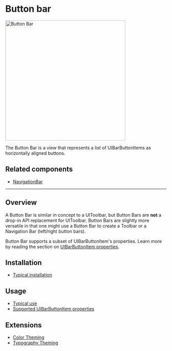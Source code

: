 # Button bar

<!-- badges -->

<div class="article__asset article__asset--screenshot">
  <img src="docs/assets/button_bar.png" alt="Button Bar" width="375">
</div>

The Button Bar is a view that represents a list of UIBarButtonItems as horizontally aligned buttons.

<!-- design-and-api -->

## Related components

* [NavigationBar](../../NavigationBar)

<!-- toc -->

- - -

## Overview

A Button Bar is similar in concept to a UIToolbar, but Button Bars are **not** a drop-in API
replacement for UIToolbar. Button Bars are slightly more versatile in that one might use a Button
Bar to create a Toolbar or a Navigation Bar (left/right button bars).

Button Bar supports a subset of UIBarButtonItem's properties. Learn more by reading the section on
[UIBarButtonItem properties](#uibarbuttonitem-properties).

## Installation

- [Typical installation](../../../docs/component-installation.md)

## Usage

- [Typical use](typical-use.md)
- [Supported UIBarButtonItem properties](supported-uibarbuttonitem-properties.md)

## Extensions

- [Color Theming](color-theming.md)
- [Typography Theming](typography-theming.md)
